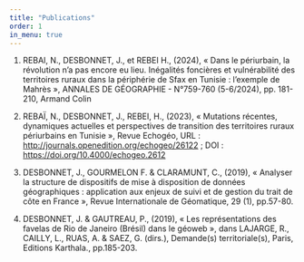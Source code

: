 ```yaml
---
title: "Publications"
order: 1
in_menu: true
---
```

1. REBAI, N., DESBONNET, J., et REBEI H., (2024), « Dans le périurbain, la révolution n’a pas encore eu lieu. Inégalités foncières et vulnérabilité des territoires ruraux dans la périphérie de Sfax en Tunisie : l’exemple de Mahrès », ANNALES DE GÉOGRAPHIE - N°759-760 (5-6/2024), pp. 181-210, Armand Colin

2. REBAÏ, N., DESBONNET, J., REBEI, H., (2023), « Mutations récentes, dynamiques actuelles et perspectives de transition des territoires ruraux périurbains en Tunisie », Revue Echogéo, URL : http://journals.openedition.org/echogeo/26122  ; DOI : https://doi.org/10.4000/echogeo.2612

3. DESBONNET, J., GOURMELON F. & CLARAMUNT, C., (2019), « Analyser la structure de dispositifs de mise à disposition de données géographiques : application aux enjeux de suivi et de gestion du trait de côte en France », Revue Internationale de Géomatique, 29 (1), pp.57-80. 

4. DESBONNET, J. & GAUTREAU, P., (2019), « Les représentations des favelas de Rio de Janeiro (Brésil) dans le géoweb », dans LAJARGE, R., CAILLY, L., RUAS, A. & SAEZ, G. (dirs.), Demande(s) territoriale(s), Paris, Editions Karthala., pp.185-203. 